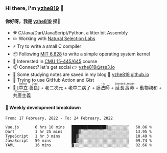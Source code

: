 ### Hi there, I'm [yzhe819](https://github.com/yzhe819) 👋

#### 你好呀，我是 [yzhe819](https://github.com/yzhe819) 捏👋

- :hammer_and_pick: C/Java/Dart/JavaScript/Python, a litter bit Assembly
- :pencil2: Working with [Natural Selection Labs](https://github.com/NaturalSelectionLabs)
- ⚡ Try to write a small C compiler
- 📦 Following [MIT 6.828](https://pdos.csail.mit.edu/6.828/2018/overview.html) to write a simple operating system kernel
- 🧪 Interested in [CMU 15-445/645](https://15445.courses.cs.cmu.edu/fall2020/) course
- 📫 Connect? let's get social 👉 yzhe819@rss3.io
- :scroll: Some studying notes are saved in my blog :space_invader: [yzhe819.github.io](https://yzhe819.github.io/)
- 🌟 Trying to use GitHub Action and Gist
- 🔑 <ruby>[中立 善良]<rp>（</rp><rt>Neutral Good</rt><rp>）</rp></ruby> + 老二次元 + 老中二病了 + <ruby>膜法師<rp>（</rp><rt>+1s</rt><rp>）</rp></ruby> + <ruby>延長壽命<rp>（</rp><rt>Extended Lifespan</rt><rp>）</rp></ruby> + 動物親和 + <ruby>共產主義<rp>（</rp><rt>Communism</rt><rp>）</rp></ruby>



#### 📝 Weekly development breakdown

<!--START_SECTION:waka-->
```text
From: 17 February, 2022 - To: 24 February, 2022

Vue.js       6 hrs 10 mins   ███████████████▒░░░░░░░░░   60.86 % 
Dart         1 hr 25 mins    ███▒░░░░░░░░░░░░░░░░░░░░░   13.95 % 
TypeScript   1 hr 3 mins     ██▓░░░░░░░░░░░░░░░░░░░░░░   10.49 % 
JavaScript   59 mins         ██▒░░░░░░░░░░░░░░░░░░░░░░   09.74 % 
YAML         16 mins         ▓░░░░░░░░░░░░░░░░░░░░░░░░   02.66 % 
```
<!--END_SECTION:waka-->



